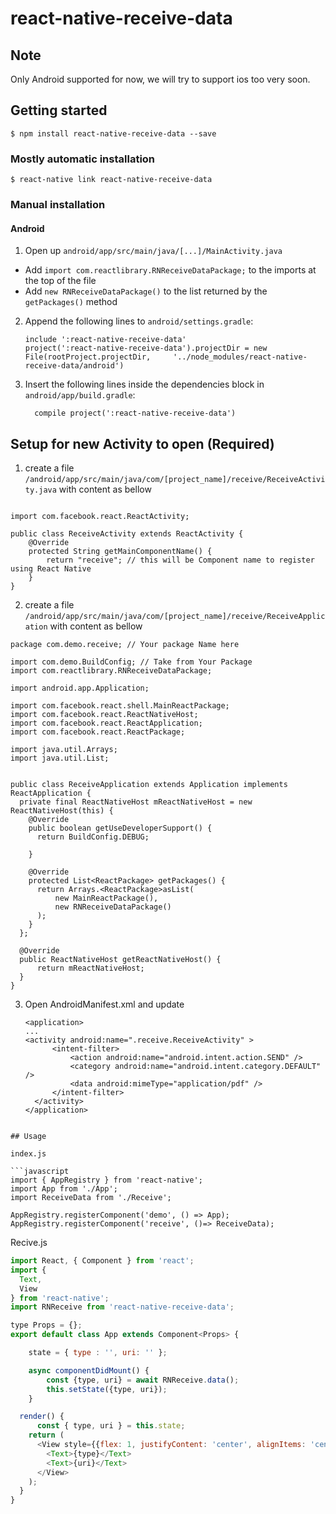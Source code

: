 
# react-native-receive-data

## Note
Only Android supported for now, we will try to support ios too very soon.

## Getting started

`$ npm install react-native-receive-data --save`

### Mostly automatic installation

`$ react-native link react-native-receive-data`

### Manual installation

<!-- 
#### iOS

1. In XCode, in the project navigator, right click `Libraries` ➜ `Add Files to [your project's name]`
2. Go to `node_modules` ➜ `react-native-receive-data` and add `RNReceiveData.xcodeproj`
3. In XCode, in the project navigator, select your project. Add `libRNReceiveData.a` to your project's `Build Phases` ➜ `Link Binary With Libraries`
4. Run your project (`Cmd+R`) -->

#### Android

1. Open up `android/app/src/main/java/[...]/MainActivity.java`
  - Add `import com.reactlibrary.RNReceiveDataPackage;` to the imports at the top of the file
  - Add `new RNReceiveDataPackage()` to the list returned by the `getPackages()` method
2. Append the following lines to `android/settings.gradle`:
  	```
  	include ':react-native-receive-data'
  	project(':react-native-receive-data').projectDir = new File(rootProject.projectDir, 	'../node_modules/react-native-receive-data/android')
  	```
3. Insert the following lines inside the dependencies block in `android/app/build.gradle`:
  	```
      compile project(':react-native-receive-data')
  	```

## Setup for new Activity to open (Required)
1. create a file `/android/app/src/main/java/com/[project_name]/receive/ReceiveActivity.java` with content as bellow

  ```package com.demo.receive; // Your package name here

  import com.facebook.react.ReactActivity;

  public class ReceiveActivity extends ReactActivity {
      @Override
      protected String getMainComponentName() {
          return "receive"; // this will be Component name to register using React Native
      }
  }
  ```

2. create a file `/android/app/src/main/java/com/[project_name]/receive/ReceiveApplication` with content as bellow

  ```
  package com.demo.receive; // Your package Name here

  import com.demo.BuildConfig; // Take from Your Package
  import com.reactlibrary.RNReceiveDataPackage;

  import android.app.Application;

  import com.facebook.react.shell.MainReactPackage;
  import com.facebook.react.ReactNativeHost;
  import com.facebook.react.ReactApplication;
  import com.facebook.react.ReactPackage;

  import java.util.Arrays;
  import java.util.List;


  public class ReceiveApplication extends Application implements ReactApplication {
    private final ReactNativeHost mReactNativeHost = new ReactNativeHost(this) {
      @Override
      public boolean getUseDeveloperSupport() {
        return BuildConfig.DEBUG;

      }

      @Override
      protected List<ReactPackage> getPackages() {
        return Arrays.<ReactPackage>asList(
            new MainReactPackage(),
            new RNReceiveDataPackage()
        );
      }
    };

    @Override
    public ReactNativeHost getReactNativeHost() {
        return mReactNativeHost;
    }
  }
  ```

3. Open AndroidManifest.xml and update 
  
    ```
    <application>
    ...
    <activity android:name=".receive.ReceiveActivity" >
          <intent-filter>
              <action android:name="android.intent.action.SEND" />
              <category android:name="android.intent.category.DEFAULT" />
              <data android:mimeType="application/pdf" />
          </intent-filter>
      </activity>
    </application>
  ```

## Usage

index.js

```javascript
  import { AppRegistry } from 'react-native';
  import App from './App';
  import ReceiveData from './Receive';

  AppRegistry.registerComponent('demo', () => App);
  AppRegistry.registerComponent('receive', ()=> ReceiveData);
```

Recive.js

```javascript
import React, { Component } from 'react';
import {
  Text,
  View
} from 'react-native';
import RNReceive from 'react-native-receive-data';

type Props = {};
export default class App extends Component<Props> {

    state = { type : '', uri: '' };

    async componentDidMount() {
        const {type, uri} = await RNReceive.data();
        this.setState({type, uri});
    }

  render() {
      const { type, uri } = this.state;
    return (
      <View style={{flex: 1, justifyContent: 'center', alignItems: 'center'}}>
        <Text>{type}</Text>
        <Text>{uri}</Text>
      </View>
    );
  }
}
```
  